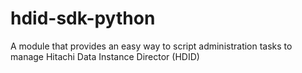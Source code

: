# hdid-sdk-python
A module that provides an easy way to script administration tasks to manage Hitachi Data Instance Director (HDID)
